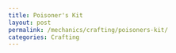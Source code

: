 ```yaml
---
title: Poisoner's Kit
layout: post
permalink: /mechanics/crafting/poisoners-kit/
categories: Crafting
---
```


